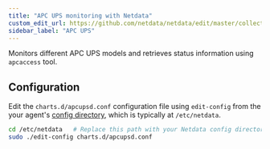 ```yaml
---
title: "APC UPS monitoring with Netdata"
custom_edit_url: https://github.com/netdata/netdata/edit/master/collectors/charts.d.plugin/apcupsd/README.md
sidebar_label: "APC UPS"
---
```




Monitors different APC UPS models and retrieves status information using `apcaccess` tool.

## Configuration

Edit the `charts.d/apcupsd.conf` configuration file using `edit-config` from the your agent's [config
directory](/docs/agent/step-by-step/step-04#find-your-netdataconf-file), which is typically at `/etc/netdata`.

```bash
cd /etc/netdata   # Replace this path with your Netdata config directory, if different
sudo ./edit-config charts.d/apcupsd.conf
```


